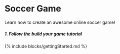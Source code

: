 # Soccer Game
Learn how to create an awesome online soccer game!

##### 1. Follow the build your game tutorial
{% include blocks/gettingStarted.md %}
